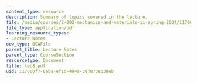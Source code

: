 ```yaml
---
content_type: resource
description: Summary of topics covered in the lecture.
file: /media/courses/2-002-mechanics-and-materials-ii-spring-2004/117060f76abaef1d4d4a387873ec38eb_lec8.pdf
file_type: application/pdf
learning_resource_types:
- Lecture Notes
ocw_type: OCWFile
parent_title: Lecture Notes
parent_type: CourseSection
resourcetype: Document
title: lec8.pdf
uid: 117060f7-6aba-ef1d-4d4a-387873ec38eb
---
```

